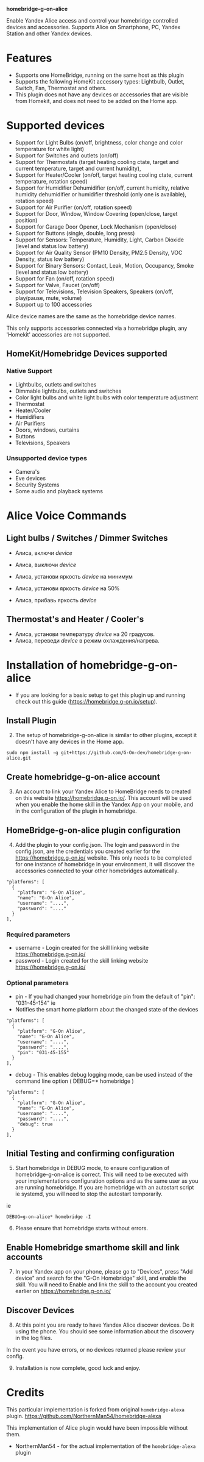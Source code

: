 **homebridge-g-on-alice**

Enable Yandex Alice access and control your homebridge controlled devices and accessories. Supports Alice on Smartphone, PC, Yandex Station and other Yandex devices.

# Features

* Supports one HomeBridge, running on the same host as this plugin
* Supports the following HomeKit accessory types: Lightbulb, Outlet, Switch, Fan, Thermostat and others.
* This plugin does not have any devices or accessories that are visible from Homekit, and does not need to be added on the Home app.

# Supported devices

* Support for Light Bulbs (on/off, brightness, color change and color temperature for white light)
* Support for Switches and outlets (on/off)
* Support for Thermostats (target heating cooling ctate, target and current temperature, target and current humidity), 
* Support for Heater/Cooler (on/off, target heating cooling ctate, current temperature, rotation speed)
* Support for Humidifier Dehumidifier (on/off, current humidity, relative humidity dehumidifier or humidifier threshold (only one is available), rotation speed)
* Support for Air Purifier (on/off, rotation speed)
* Support for Door, Window, Window Covering (open/close, target position)
* Support for Garage Door Opener, Lock Mechanism (open/close)
* Support for Buttons (single, double, long press)
* Support for Sensors: Temperature, Humidity, Light, Carbon Dioxide (level and status low battery)
* Support for Air Quality Sensor (PM10 Density, PM2.5 Density, VOC Density, status low battery)
* Support for Binary Sensors: Contact, Leak, Motion, Occupancy, Smoke (level and status low battery)
* Support for Fan (on/off, rotation speed)
* Support for Valve, Faucet (on/off)
* Support for Televisions, Television Speakers, Speakers (on/off, play/pause, mute, volume)
* Support up to 100 accessories

Alice device names are the same as the homebridge device names.

This only supports accessories connected via a homebridge plugin, any 'Homekit' accessories are not supported.

## HomeKit/Homebridge Devices supported

### Native Support

* Lightbulbs, outlets and switches
* Dimmable lightbulbs, outlets and switches
* Color light bulbs and white light bulbs with color temperature adjustment
* Thermostat
* Heater/Cooler
* Humidifiers
* Air Purifiers
* Doors, windows, curtains
* Buttons
* Televisions, Speakers

### Unsupported device types

* Camera's
* Eve devices
* Security Systems
* Some audio and playback systems

# Alice Voice Commands

## Light bulbs / Switches / Dimmer Switches

* Алиса, включи *device*
* Алиса, выключи *device*

* Алиса, установи яркость *device* на минимум
* Алиса, установи яркость *device* на 50%
* Алиса, прибавь яркость *device* 

## Thermostat's and Heater / Cooler's

* Алиса, установи температуру *device* на 20 градусов.
* Алиса, переведи *device* в режим охлаждения/нагрева.

# Installation of homebridge-g-on-alice

* If you are looking for a basic setup to get this plugin up and running check out this guide (https://homebridge.g-on.io/setup).

## Install Plugin

2. The setup of homebridge-g-on-alice is similar to other plugins, except it doesn't have any devices in the Home app.

```
sudo npm install -g git+https://github.com/G-On-dev/homebridge-g-on-alice.git
```

## Create homebridge-g-on-alice account

3. An account to link your Yandex Alice to HomeBridge needs to created on this website https://homebridge.g-on.io/.  This account will be used when you enable the home skill in the Yandex App on your mobile, and in the configuration of the plugin in homebridge.


## HomeBridge-g-on-alice plugin configuration

4. Add the plugin to your config.json.  The login and password in the config.json, are the credentials you created earlier for the https://homebridge.g-on.io/ website.  This only needs to be completed for one instance of homebridge in your environment, it will discover the accessories connected to your other homebridges automatically.

```
"platforms": [
  {
    "platform": "G-On Alice",
    "name": "G-On Alice",
    "username": "....",
    "password": "...."
  }
],
```

### Required parameters

* username - Login created for the skill linking website https://homebridge.g-on.io/
* password - Login created for the skill linking website https://homebridge.g-on.io/

### Optional parameters

* pin - If you had changed your homebridge pin from the default of "pin": "031-45-154" ie
* Notifies the smart home platform about the changed state of the devices

```
"platforms": [
  {
    "platform": "G-On Alice",
    "name": "G-On Alice",
    "username": "....",
    "password": "....",
    "pin": "031-45-155"
  }
],
```

* debug - This enables debug logging mode, can be used instead of the command line option ( DEBUG=* homebridge )

```
"platforms": [
  {
    "platform": "G-On Alice",
    "name": "G-On Alice",
    "username": "....",
    "password": "....",
    "debug": true
  }
],
```


## Initial Testing and confirming configuration

5. Start homebridge in DEBUG mode, to ensure configuration of homebridge-g-on-alice is correct.  This will need to be executed with your implementations configuration options and as the same user as you are running homebridge. If you are homebridge with an autostart script ie systemd, you will need to stop the autostart temporarily.

ie
```
DEBUG=g-on-alice* homebridge -I
```

6. Please ensure that homebridge starts without errors.


## Enable Homebridge smarthome skill and link accounts

7. In your Yandex app on your phone, please go to "Devices", press "Add device" and search for the "G-On Homebridge" skill, and enable the skill.  You will need to Enable and link the skill to the account you created earlier on https://homebridge.g-on.io/

## Discover Devices

8. At this point you are ready to have Yandex Alice discover devices. Do it using the phone.
You should see some information about the discovery in the log files.

In the event you have errors, or no devices returned please review your config.

9. Installation is now complete, good luck and enjoy.


# Credits

This particular implementation is forked from original `homebridge-alexa` plugin.
https://github.com/NorthernMan54/homebridge-alexa

This implementation of Alice plugin would have been impossible without them.

* NorthernMan54 - for the actual implementation of the `homebridge-alexa` plugin
